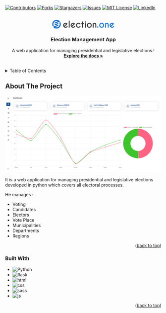 <div id="top"></div>

[![Contributors][contributors-shield]][contributors-url]
[![Forks][forks-shield]][forks-url]
[![Stargazers][stars-shield]][stars-url]
[![Issues][issues-shield]][issues-url]
[![MIT License][license-shield]][license-url]
[![LinkedIn][linkedin-shield]][linkedin-url]



<!-- PROJECT LOGO -->
<br />
<div align="center">
  <a href="#">
    <img src="static/images/dev_img/election_logo.svg" alt="Logo" width="200">
  </a>

  <h3 align="center">Election Management App</h3>

  <p align="center">
    A web application for managing presidential and legislative elections.!
    <br />
    <a href="#"><strong>Explore the docs »</strong></a>
    <br />
    <br />
  </p>
</div>



<!-- TABLE OF CONTENTS -->
<details>
  <summary>Table of Contents</summary>
  <ol>
    <li>
      <a href="#about-the-project">About The Project</a>
      <ul>
        <li><a href="#built-with">Built With</a></li>
      </ul>
    </li>
  </ol>
</details>



<!-- ABOUT THE PROJECT -->
## About The Project

[![Product Name Screen Shot][product-screenshot]](https://example.com)

It is a web application for managing presidential and legislative elections developed in python which covers all electoral processes.

He manages :
* Voting
* Candidates
* Electors
* Vote Place
* Municipalities
* Departments
* Regions


<p align="right">(<a href="#top">back to top</a>)</p>



### Built With

* ![Python]
* ![flask]
* ![html]
* ![css]
* ![sass]
* ![js]

<p align="right">(<a href="#top">back to top</a>)</p>

<!-- MARKDOWN LINKS & IMAGES -->
<!-- https://www.markdownguide.org/basic-syntax/#reference-style-links -->
[contributors-shield]: https://img.shields.io/github/contributors/ananikomlanMH/Election-Management-App
[contributors-url]: https://github.com/ananikomlanMH/Election-Management-App/graphs/contributors
[forks-shield]: https://img.shields.io/github/forks/ananikomlanMH/Election-Management-App
[forks-url]: https://github.com/ananikomlanMH/Election-Management-App/network/members
[stars-shield]: https://img.shields.io/github/stars/ananikomlanMH/Election-Management-App
[stars-url]: https://github.com/ananikomlanMH/Election-Management-App/stargazers
[issues-shield]: https://img.shields.io/github/issues/ananikomlanMH/Election-Management-App
[issues-url]: https://github.com/ananikomlanMH/Election-Management-App/issues
[license-shield]: https://img.shields.io/github/license/ananikomlanMH/Election-Management-App
[license-url]: https://github.com/ananikomlanMH/Election-Management-App/blob/master/LICENSE.txt
[linkedin-shield]: https://img.shields.io/badge/-LinkedIn-black.svg?style=for-the-badge&logo=linkedin&colorB=555
[linkedin-url]: https://linkedin.com/in/komlan-mawulom-h-anani-b86a30219
[product-screenshot]: static/images/dev_img/screenshot_1.svg
[flask]: https://img.shields.io/badge/Flask-000000?style=for-the-badge&logo=flask&logoColor=white
[Python]: https://img.shields.io/badge/Python-000000?style=for-the-badge&logo=python&logoColor=white
[html]: https://img.shields.io/badge/HTML-dd4b25?style=for-the-badge&logo=html5&logoColor=white
[css]: https://img.shields.io/badge/CSS3-1181d9?style=for-the-badge&logo=css3&logoColor=white
[sass]: https://img.shields.io/badge/SASS-c76395?style=for-the-badge&logo=sass&logoColor=white
[js]: https://img.shields.io/badge/JavaScript-efd81d?style=for-the-badge&logo=javascript&logoColor=white
